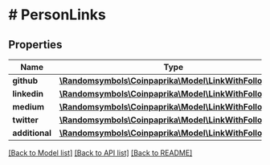 # # PersonLinks

## Properties

Name | Type | Description | Notes
------------ | ------------- | ------------- | -------------
**github** | [**\Randomsymbols\Coinpaprika\Model\LinkWithFollowers[]**](LinkWithFollowers.md) |  | [optional]
**linkedin** | [**\Randomsymbols\Coinpaprika\Model\LinkWithFollowers[]**](LinkWithFollowers.md) |  | [optional]
**medium** | [**\Randomsymbols\Coinpaprika\Model\LinkWithFollowers[]**](LinkWithFollowers.md) |  | [optional]
**twitter** | [**\Randomsymbols\Coinpaprika\Model\LinkWithFollowers[]**](LinkWithFollowers.md) |  | [optional]
**additional** | [**\Randomsymbols\Coinpaprika\Model\LinkWithFollowers[]**](LinkWithFollowers.md) |  | [optional]

[[Back to Model list]](../../README.md#models) [[Back to API list]](../../README.md#endpoints) [[Back to README]](../../README.md)

